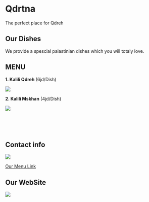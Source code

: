 # Qdrtna
The perfect place for Qdreh <br>

## Our Dishes

We provide a spescial palastinian dishes which you will totaly love.

## MENU 

**1. Kalili Qdreh**  (6jd/Dish)

![](https://img-global.cpcdn.com/recipes/aa8cad338c6bcbff/1200x630cq70/photo.jpg) <br>


**2. Kalili Mskhan** (4jd/Dish) <br>

![](https://modo3.com/thumbs/fit630x300/124392/1480261195/%D8%B7%D8%B1%D9%8A%D9%82%D8%A9_%D8%AA%D8%AD%D8%B6%D9%8A%D8%B1_%D8%A7%D9%84%D9%85%D8%B3%D8%AE%D9%86.jpg)

<br>
<br>
<br>

## Contact info
![](https://cdn2.vectorstock.com/i/thumb-large/13/01/menu-icon-hand-drawn-vector-5081301.jpg)

[Our Menu Link](https://www.foodnetwork.com/fn-dish/news/2014/09/restaurant-menus-get-lean-and-mean)

## Our WebSite
![](https://i.ibb.co/y8cpdF7/Untitled.jpg)
